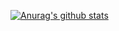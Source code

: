 [![Anurag's github stats](https://github-readme-stats.vercel.app/api?username=HyoKong)](https://github.com/HyoKong/github-readme-stats)
